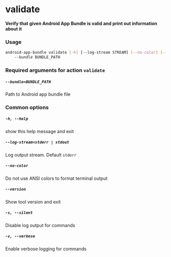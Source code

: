 
validate
========


**Verify that given Android App Bundle is valid and print out information about it**
### Usage
```bash
android-app-bundle validate [-h] [--log-stream STREAM] [--no-color] [--version] [-s] [-v]
    --bundle BUNDLE_PATH
```
### Required arguments for action `validate`

##### `--bundle=BUNDLE_PATH`


Path to Android app bundle file
### Common options

##### `-h, --help`


show this help message and exit
##### `--log-stream=stderr | stdout`


Log output stream. Default `stderr`
##### `--no-color`


Do not use ANSI colors to format terminal output
##### `--version`


Show tool version and exit
##### `-s, --silent`


Disable log output for commands
##### `-v, --verbose`


Enable verbose logging for commands